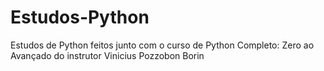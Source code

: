 # Estudos-Python
 Estudos de Python feitos junto com o curso de Python Completo: Zero ao Avançado do instrutor Vinicius Pozzobon Borin
